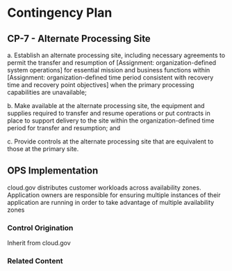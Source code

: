 # Contingency Plan
## CP-7 - Alternate Processing Site

a. Establish an alternate processing site, including necessary agreements to permit the transfer and resumption of [Assignment: organization-defined system operations] for essential mission and business functions within [Assignment: organization-defined time period consistent with recovery time and recovery point objectives] when the primary processing capabilities are unavailable;

b. Make available at the alternate processing site, the equipment and supplies required to transfer and resume operations or put contracts in place to support delivery to the site within the organization-defined time period for transfer and resumption; and

c. Provide controls at the alternate processing site that are equivalent to those at the primary site.

## OPS Implementation

cloud.gov distributes customer workloads across availability zones. Application owners are responsible for ensuring multiple instances of their application are running in order to take advantage of multiple availability zones

### Control Origination

Inherit from cloud.gov

### Related Content
